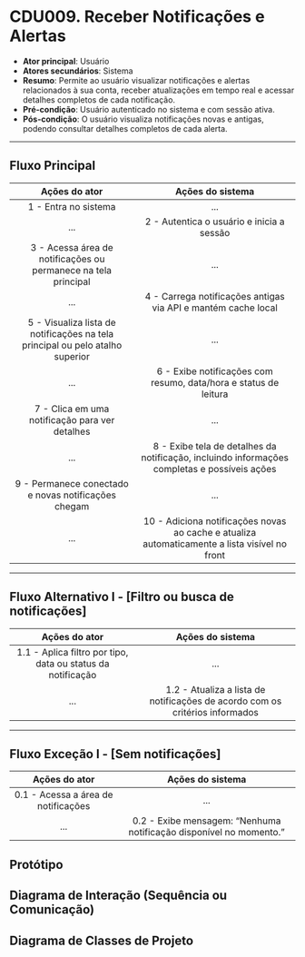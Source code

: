 # CDU009. Receber Notificações e Alertas

* **Ator principal**: Usuário
* **Atores secundários**: Sistema
* **Resumo**: Permite ao usuário visualizar notificações e alertas relacionados à sua conta, receber atualizações em tempo real e acessar detalhes completos de cada notificação.
* **Pré-condição**: Usuário autenticado no sistema e com sessão ativa.
* **Pós-condição**: O usuário visualiza notificações novas e antigas, podendo consultar detalhes completos de cada alerta.

---

## Fluxo Principal

|                                 Ações do ator                                 |                                        Ações do sistema                                       |
| :---------------------------------------------------------------------------: | :-------------------------------------------------------------------------------------------: |
|                              1 - Entra no sistema                             |                                              ...                                              |
|                                      ...                                      |                           2 - Autentica o usuário e inicia a sessão                           |
|         3 - Acessa área de notificações ou permanece na tela principal        |                                              ...                                              |
|                                      ...                                      |                 4 - Carrega notificações antigas via API e mantém cache local                 |
| 5 - Visualiza lista de notificações na tela principal ou pelo atalho superior |                                              ...                                              |
|                                      ...                                      |                6 - Exibe notificações com resumo, data/hora e status de leitura               |
|                 7 - Clica em uma notificação para ver detalhes                |                                              ...                                              |
|                                      ...                                      |  8 - Exibe tela de detalhes da notificação, incluindo informações completas e possíveis ações |
|              9 - Permanece conectado e novas notificações chegam              |                                              ...                                              |
|                                      ...                                      | 10 - Adiciona notificações novas ao cache e atualiza automaticamente a lista visível no front |

---

## Fluxo Alternativo I - [Filtro ou busca de notificações]

|                        Ações do ator                        |                               Ações do sistema                               |
| :---------------------------------------------------------: | :--------------------------------------------------------------------------: |
| 1.1 - Aplica filtro por tipo, data ou status da notificação |                                      ...                                     |
|                             ...                             | 1.2 - Atualiza a lista de notificações de acordo com os critérios informados |

---

## Fluxo Exceção I - [Sem notificações]

|            Ações do ator            |                          Ações do sistema                          |
| :---------------------------------: | :----------------------------------------------------------------: |
| 0.1 - Acessa a área de notificações |                                 ...                                |
|                 ...                 | 0.2 - Exibe mensagem: “Nenhuma notificação disponível no momento.” |

## Protótipo


## Diagrama de Interação (Sequência ou Comunicação)



## Diagrama de Classes de Projeto


